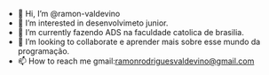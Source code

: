 - 👋 Hi, I’m @ramon-valdevino
- 👀 I’m interested in desenvolvimeto junior.
- 🌱 I’m currently fazendo ADS na faculdade catolica de brasilia.
- 💞️ I’m looking to collaborate e aprender  mais sobre esse mundo da programação.
- 📫 How to reach me gmail:ramonrodriguesvaldevino@gmail.com

<!---
ramon-valdevino/ramon-valdevino is a ✨ special ✨ repository because its `README.md` (this file) appears on your GitHub profile.
You can click the Preview link to take a look at your changes.
--->
